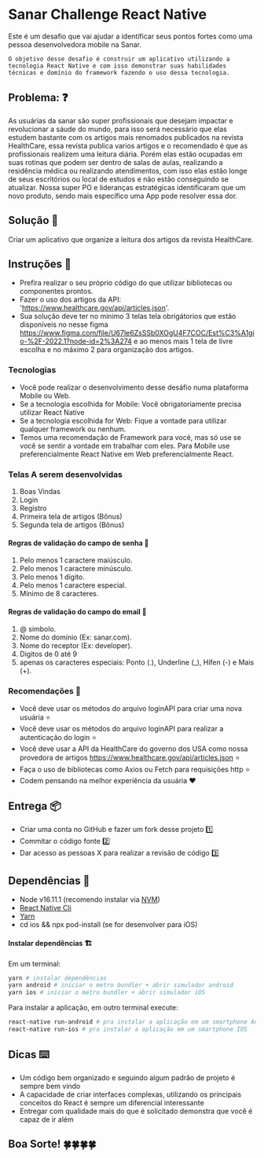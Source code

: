 # Sanar Challenge React Native
Este é um desafio que vai ajudar a identificar seus pontos fortes como uma pessoa desenvolvedora mobile na Sanar.

`
O objetivo desse desafio é construir um aplicativo utilizando a tecnologia React Native e com isso demonstrar suas habilidades técnicas e domínio do framework fazendo o uso dessa tecnologia.
`

## Problema: ❓

As usuárias da sanar são super profissionais que desejam impactar e revolucionar a sáude do mundo, para isso será necessário que elas estudem bastante
com os artigos mais renomados publicados na revista HealthCare, essa revista publica varios artigos e o recomendado é que as profissionais realizem uma leitura diária. Porém elas estão ocupadas em suas rotinas que podem ser dentro de salas de aulas, realizando a residência médica ou realizando atendimentos, com isso elas estão longe de seus escritórios ou local de estudos e não estão conseguindo se atualizar. Nossa super PO e lideranças estratégicas identificaram que um novo produto, sendo mais específico uma App pode resolver essa dor.

## Solução 🚀

Criar um aplicativo que organize a leitura dos artigos da revista HealthCare.

## Instruções 📖

* Prefira realizar o seu próprio código do que utilizar bibliotecas ou componentes prontos.
* Fazer o uso dos artigos da API: 'https://www.healthcare.gov/api/articles.json'.
* Sua solução deve ter no mínimo 3 telas tela obrigátorios que estão disponíveis no nesse figma https://www.figma.com/file/U67le6ZsSSb0XOgU4F7COC/Est%C3%A1gio-%2F-2022.1?node-id=2%3A274 e ao menos mais 1 tela de livre escolha e no máximo 2 para organização dos artigos.

### Tecnologias
* Você pode realizar o desenvolvimento desse desáfio numa plataforma Mobile ou Web.
* Se a tecnologia escolhida for Mobile: Você obrigatoriamente precisa utilizar React Native
* Se a tecnologia escolhida for Web: Fique a vontade para utilizar qualquer framework ou nenhum.
* Temos uma recomendação de Framework para você, mas só use se você se sentir a vontade em trabalhar com eles. Para Mobile use preferencialmente React Native em Web preferencialmente React.

### Telas A serem desenvolvidas
1. Boas Vindas
2. Login
3. Registro
4. Primeira tela de artigos (Bônus)
5. Segunda tela de artigos  (Bônus)

#### Regras de validação do campo de senha 🔑
1. Pelo menos 1 caractere maiúsculo.
2. Pelo menos 1 caractere minúsculo.
3. Pelo menos 1 dígito.
4. Pelo menos 1 caractere especial.
5. Mínimo de 8 caracteres.

#### Regras de validação do campo do email 📧
1. @ simbolo.
2. Nome do domínio (Ex: sanar.com).
3. Nome do receptor (Ex: developer).
4. Digitos de 0 até 9
5. apenas os caracteres especiais: Ponto (.), Underline (_), Hífen (-) e Mais (+).

### Recomendações 🌈
* Você deve usar os métodos do arquivo loginAPI para criar uma nova usuária ⭐️
* Você deve usar os métodos do arquivo loginAPI para realizar a autenticação do login ⭐️
* Você deve usar a API da HealthCare do governo dos USA como nossa provedora de artigos https://www.healthcare.gov/api/articles.json ⭐️
* Faça o uso de bibliotecas como Axios ou Fetch para requisições http ⭐️
* Codem pensando na melhor experiência da usuária ♥️

## Entrega 📦

* Criar uma conta no GitHub e fazer um fork desse projeto 1️⃣
* Commitar o código fonte 2️⃣
* Dar acesso as pessoas X para realizar a revisão de código 3️⃣

## Dependências 🏬

* Node v16.11.1 (recomendo instalar via [NVM](https://github.com/creationix/nvm))
* [React Native Cli](https://www.npmjs.com/package/react-native-cli)
* [Yarn](https://yarnpkg.com)
* cd ios && npx pod-install (se for desenvolver para iOS)


#### Instalar dependências 🏗

Em um terminal:

```bash
yarn # instalar dependências
yarn android # iniciar o metro bundler + abrir simulador android
yarn ios # iniciar o metro bundler + abrir simulador iOS
```

Para instalar a aplicação, em outro terminal execute:
```bash
react-native run-android # pra instalar a aplicação em um smartphone Android
react-native run-ios # pra instalar a aplicação em um smartphone IOS
```

## Dicas ⌨️

* Um código bem organizado e seguindo algum padrão de projeto é sempre bem vindo
* A capacidade de criar interfaces complexas, utilizando os principais conceitos do React é sempre um diferencial interessante
* Entregar com qualidade mais do que é solicitado demonstra que você é capaz de ir além

## Boa Sorte! 🍀🍀🍀🍀

